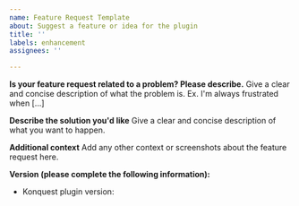 ```yaml
---
name: Feature Request Template
about: Suggest a feature or idea for the plugin
title: ''
labels: enhancement
assignees: ''

---
```


**Is your feature request related to a problem? Please describe.**
Give a clear and concise description of what the problem is. Ex. I'm always frustrated when [...]

**Describe the solution you'd like**
Give a clear and concise description of what you want to happen.

**Additional context**
Add any other context or screenshots about the feature request here.

**Version (please complete the following information):**
 - Konquest plugin version:
